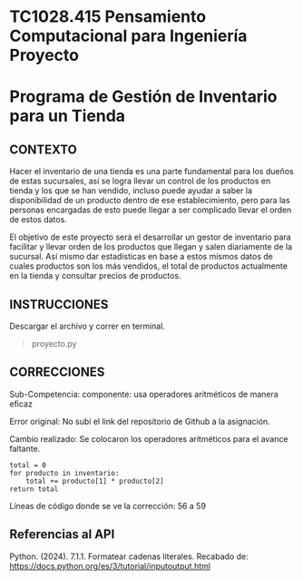 # TC1028.415 Pensamiento Computacional para Ingeniería Proyecto 

# Programa de Gestión de Inventario para un Tienda

## CONTEXTO

Hacer el inventario de una tienda es una parte fundamental para los dueños de estas sucursales, así se logra llevar un control de los productos en tienda y los que se han vendido, incluso puede ayudar a saber la disponibilidad de un producto dentro de ese establecimiento, pero para las personas encargadas de esto puede llegar a ser complicado llevar el orden de estos datos.

El objetivo de este proyecto será el desarrollar un gestor de inventario para facilitar y llevar orden de los productos que llegan y salen diariamente de la sucursal. Así mismo dar estadísticas en base a estos mismos datos de cuales productos son los más vendidos, el total de productos actualmente en la tienda y consultar precios de productos.

## INSTRUCCIONES

Descargar el archivo y correr en terminal.

  > proyecto.py

## CORRECCIONES 

Sub-Competencia: 
	componente: usa operadores aritméticos de manera eficaz

Error original: No subí el link del repositorio de Github a la asignación.

Cambio realizado: Se colocaron los operadores aritméticos para el avance faltante.

	total = 0
    for producto in inventario:
        total += producto[1] * producto[2]
    return total

Líneas de código donde se ve la corrección: 56 a 59

## Referencias al API

Python. (2024). 7.1.1. Formatear cadenas literales. Recabado de:
    https://docs.python.org/es/3/tutorial/inputoutput.html















